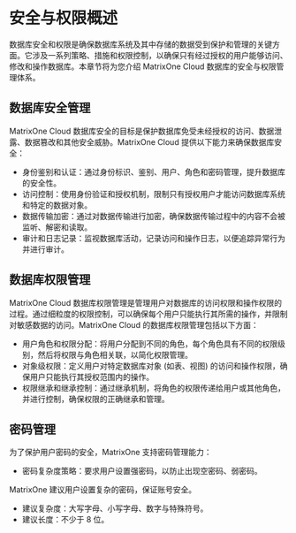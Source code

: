 # 安全与权限概述

数据库安全和权限是确保数据库系统及其中存储的数据受到保护和管理的关键方面。它涉及一系列策略、措施和权限控制，以确保只有经过授权的用户能够访问、修改和操作数据库。本章节将为您介绍 MatrixOne Cloud 数据库的安全与权限管理体系。

## 数据库安全管理

MatrixOne Cloud 数据库安全的目标是保护数据库免受未经授权的访问、数据泄露、数据篡改和其他安全威胁。MatrixOne Cloud 提供以下能力来确保数据库安全：

* 身份鉴别和认证：通过身份标识、鉴别、用户、角色和密码管理，提升数据库的安全性。
* 访问控制：使用身份验证和授权机制，限制只有授权用户才能访问数据库系统和特定的数据对象。
* 数据传输加密：通过对数据传输进行加密，确保数据传输过程中的内容不会被监听、解密和读取。
* 审计和日志记录：监视数据库活动，记录访问和操作日志，以便追踪异常行为并进行审计。

## 数据库权限管理

MatrixOne Cloud 数据库权限管理是管理用户对数据库的访问权限和操作权限的过程。通过细粒度的权限控制，可以确保每个用户只能执行其所需的操作，并限制对敏感数据的访问。MatrixOne Cloud 的数据库权限管理包括以下方面：

* 用户角色和权限分配：将用户分配到不同的角色，每个角色具有不同的权限级别，然后将权限与角色相关联，以简化权限管理。
* 对象级权限：定义用户对特定数据库对象 (如表、视图) 的访问和操作权限，确保用户只能执行其授权范围内的操作。
* 权限继承和继承控制：通过继承机制，将角色的权限传递给用户或其他角色，并进行控制，确保权限的正确继承和管理。

## 密码管理

为了保护用户密码的安全，MatrixOne 支持密码管理能力：

* 密码复杂度策略：要求用户设置强密码，以防止出现空密码、弱密码。

MatrixOne 建议用户设置复杂的密码，保证账号安全。

* 建议复杂度：大写字母、小写字母、数字与特殊符号。
* 建议长度：不少于 8 位。
